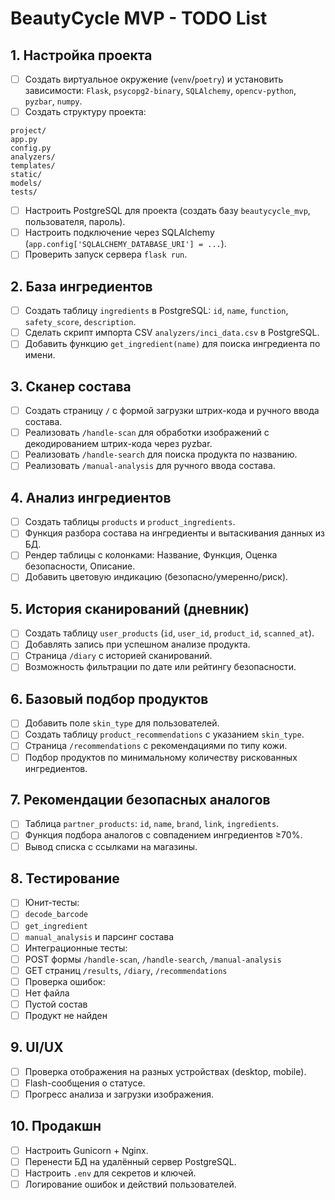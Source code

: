 # BeautyCycle MVP - TODO List

## 1. Настройка проекта
- [ ] Создать виртуальное окружение (`venv`/`poetry`) и установить зависимости: `Flask`, `psycopg2-binary`, `SQLAlchemy`, `opencv-python`, `pyzbar`, `numpy`.
- [ ] Создать структуру проекта:
``` 
project/
app.py
config.py
analyzers/
templates/
static/
models/
tests/
```
- [ ] Настроить PostgreSQL для проекта (создать базу `beautycycle_mvp`, пользователя, пароль).
- [ ] Настроить подключение через SQLAlchemy (`app.config['SQLALCHEMY_DATABASE_URI'] = ...`).
- [ ] Проверить запуск сервера `flask run`.

## 2. База ингредиентов
- [ ] Создать таблицу `ingredients` в PostgreSQL: `id`, `name`, `function`, `safety_score`, `description`.
- [ ] Сделать скрипт импорта CSV `analyzers/inci_data.csv` в PostgreSQL.
- [ ] Добавить функцию `get_ingredient(name)` для поиска ингредиента по имени.

## 3. Сканер состава
- [ ] Создать страницу `/` с формой загрузки штрих-кода и ручного ввода состава.
- [ ] Реализовать `/handle-scan` для обработки изображений с декодированием штрих-кода через pyzbar.
- [ ] Реализовать `/handle-search` для поиска продукта по названию.
- [ ] Реализовать `/manual-analysis` для ручного ввода состава.

## 4. Анализ ингредиентов
- [ ] Создать таблицы `products` и `product_ingredients`.
- [ ] Функция разбора состава на ингредиенты и вытаскивания данных из БД.
- [ ] Рендер таблицы с колонками: Название, Функция, Оценка безопасности, Описание.
- [ ] Добавить цветовую индикацию (безопасно/умеренно/риск).

## 5. История сканирований (дневник)
- [ ] Создать таблицу `user_products` (`id`, `user_id`, `product_id`, `scanned_at`).
- [ ] Добавлять запись при успешном анализе продукта.
- [ ] Страница `/diary` с историей сканирований.
- [ ] Возможность фильтрации по дате или рейтингу безопасности.

## 6. Базовый подбор продуктов
- [ ] Добавить поле `skin_type` для пользователей.
- [ ] Создать таблицу `product_recommendations` с указанием `skin_type`.
- [ ] Страница `/recommendations` с рекомендациями по типу кожи.
- [ ] Подбор продуктов по минимальному количеству рискованных ингредиентов.

## 7. Рекомендации безопасных аналогов
- [ ] Таблица `partner_products`: `id`, `name`, `brand`, `link`, `ingredients`.
- [ ] Функция подбора аналогов с совпадением ингредиентов ≥70%.
- [ ] Вывод списка с ссылками на магазины.

## 8. Тестирование
- [ ] Юнит-тесты:
- [ ] `decode_barcode`
- [ ] `get_ingredient`
- [ ] `manual_analysis` и парсинг состава
- [ ] Интеграционные тесты:
- [ ] POST формы `/handle-scan`, `/handle-search`, `/manual-analysis`
- [ ] GET страниц `/results`, `/diary`, `/recommendations`
- [ ] Проверка ошибок:
- [ ] Нет файла
- [ ] Пустой состав
- [ ] Продукт не найден

## 9. UI/UX
- [ ] Проверка отображения на разных устройствах (desktop, mobile).
- [ ] Flash-сообщения о статусе.
- [ ] Прогресс анализа и загрузки изображения.

## 10. Продакшн
- [ ] Настроить Gunicorn + Nginx.
- [ ] Перенести БД на удалённый сервер PostgreSQL.
- [ ] Настроить `.env` для секретов и ключей.
- [ ] Логирование ошибок и действий пользователей.
